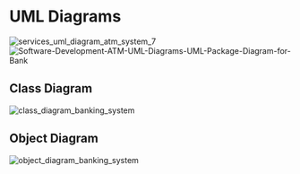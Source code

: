 # UML Diagrams


![services_uml_diagram_atm_system_7](https://user-images.githubusercontent.com/66585290/142772525-5409a6da-f949-44e5-8d9f-a005030dfdba.png) ![Software-Development-ATM-UML-Diagrams-UML-Package-Diagram-for-Bank](https://user-images.githubusercontent.com/66585290/142772640-f9d6618e-cbeb-4dbe-905a-24e36fddebd4.png)


## Class Diagram

![class_diagram_banking_system](https://user-images.githubusercontent.com/66585290/143301854-211f8b49-b213-410b-b0df-1724d51d807c.jpg)


## Object Diagram


![object_diagram_banking_system](https://user-images.githubusercontent.com/66585290/143301929-98dd0842-ed3b-4a27-8c50-211c29553550.jpg)




